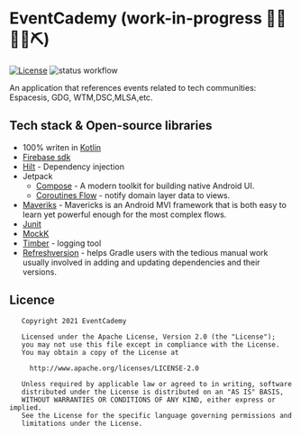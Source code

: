 # EventCademy (work-in-progress 👷🔧️👷‍♀️⛏)
[![License](https://img.shields.io/badge/License-Apache%202.0-blue.svg)](https://opensource.org/licenses/Apache-2.0)
![status workflow](https://github.com/YvesKalume/eventcademy/actions/workflows/build.yml/badge.svg)

An application that references events related to tech communities: Espacesis, GDG, WTM,DSC,MLSA,etc.

## Tech stack & Open-source libraries

- 100% writen in [Kotlin](https://developer.android.com/kotlin)
- [Firebase sdk](https://firebase.google.com/)
- [Hilt](https://developer.android.com/training/dependency-injection/hilt-android) - Dependency injection
- Jetpack
    - [Compose](https://developer.android.com/jetpack/compose) - A modern toolkit for building native Android UI.
    - [Coroutines Flow](https://developer.android.com/kotlin/flow) - notify domain layer data to views.
- [Maveriks](https://airbnb.io/mavericks/#/) - Mavericks is an Android MVI framework that is both easy to learn yet powerful enough for the most complex flows.
- [Junit](https://junit.org/junit5/)
- [MockK](https://mockk.io/)
- [Timber](https://github.com/JakeWharton/timber) - logging tool
- [Refreshversion](https://jmfayard.github.io/refreshVersions/) -  helps Gradle users with the tedious manual work usually involved in adding and updating dependencies and their versions.

## Licence

       Copyright 2021 EventCademy
    
       Licensed under the Apache License, Version 2.0 (the "License");
       you may not use this file except in compliance with the License.
       You may obtain a copy of the License at
    
         http://www.apache.org/licenses/LICENSE-2.0
    
       Unless required by applicable law or agreed to in writing, software
       distributed under the License is distributed on an "AS IS" BASIS,
       WITHOUT WARRANTIES OR CONDITIONS OF ANY KIND, either express or implied.
       See the License for the specific language governing permissions and
       limitations under the License.


